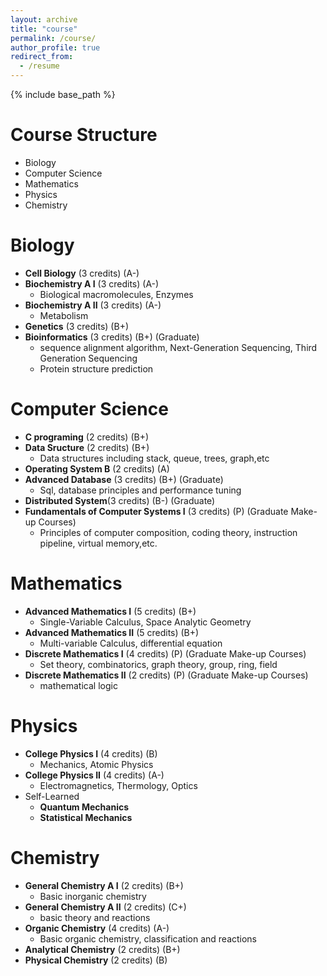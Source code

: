 ```yaml
---
layout: archive
title: "course"
permalink: /course/
author_profile: true
redirect_from:
  - /resume
---
```


{% include base_path %}

Course Structure
======
* Biology
* Computer Science
* Mathematics
* Physics
* Chemistry


Biology
======
* **Cell Biology** (3 credits) (A-)
* **Biochemistry A I** (3 credits) (A-)
  * Biological macromolecules, Enzymes
* **Biochemistry A II** (3 credits) (A-)
  * Metabolism
* **Genetics** (3 credits) (B+)
* **Bioinformatics** (3 credits) (B+) (Graduate)
  * sequence alignment algorithm, Next-Generation Sequencing, Third Generation Sequencing
  * Protein structure prediction

Computer Science
======
* **C programing** (2 credits) (B+)
* **Data Sructure** (2 credits) (B+)
  * Data structures including stack, queue, trees, graph,etc
* **Operating System B** (2 credits) (A)
* **Advanced Database** (3 credits) (B+) (Graduate)
  * Sql, database principles and performance tuning
* **Distributed System**(3 credits) (B-) (Graduate)
* **Fundamentals of Computer Systems I** (3 credits) (P) (Graduate Make-up Courses)
  * Principles of computer composition, coding theory, instruction pipeline, virtual memory,etc.

Mathematics
======
* **Advanced Mathematics I** (5 credits) (B+)
  * Single-Variable Calculus, Space Analytic Geometry
* **Advanced Mathematics II** (5 credits) (B+)
  * Multi-variable Calculus, differential equation
* **Discrete Mathematics I** (4 credits) (P) (Graduate Make-up Courses)
  * Set theory, combinatorics, graph theory, group, ring, field
* **Discrete Mathematics II** (2 credits) (P) (Graduate Make-up Courses)
  * mathematical logic

Physics
======
* **College Physics I** (4 credits) (B)
  * Mechanics, Atomic Physics
* **College Physics II** (4 credits) (A-)
  * Electromagnetics, Thermology, Optics
* Self-Learned
  * **Quantum Mechanics**
  * **Statistical Mechanics**

Chemistry
======
* **General Chemistry A I** (2 credits) (B+)
  * Basic inorganic chemistry
* **General Chemistry A II** (2 credits) (C+)
  * basic theory and reactions
* **Organic Chemistry** (4 credits) (A-)
  * Basic organic chemistry, classification and reactions
* **Analytical Chemistry** (2 credits) (B+)
* **Physical Chemistry** (2 credits) (B)
